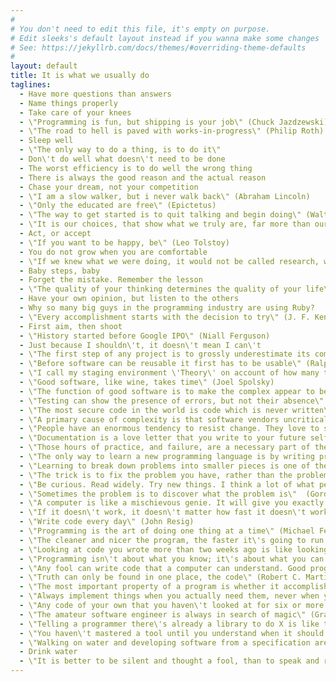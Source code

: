 ```yaml
---
#
# You don't need to edit this file, it's empty on purpose.
# Edit sleeks's default layout instead if you wanna make some changes
# See: https://jekyllrb.com/docs/themes/#overriding-theme-defaults
#
layout: default
title: It is what we usually do
taglines:
  - Have more questions than answers
  - Name things properly
  - Take care of your knees
  - \"Programming is fun, but shipping is your job\" (Chuck Jazdzewski)
  - \"The road to hell is paved with works-in-progress\" (Philip Roth)
  - Sleep well
  - \"The only way to do a thing, is to do it\"
  - Don\'t do well what doesn\'t need to be done
  - The worst efficiency is to do well the wrong thing
  - There is always the good reason and the actual reason
  - Chase your dream, not your competition
  - \"I am a slow walker, but i never walk back\" (Abraham Lincoln)
  - \"Only the educated are free\" (Epictetus)
  - \"The way to get started is to quit talking and begin doing\" (Walt Disney)
  - \"It is our choices, that show what we truly are, far more than our abilities\" (J. K Rowling)
  - Act, or accept
  - \"If you want to be happy, be\" (Leo Tolstoy)
  - You do not grow when you are comfortable
  - \"If we knew what we were doing, it would not be called research, would it?\" (A. Einstein)
  - Baby steps, baby
  - Forget the mistake. Remember the lesson
  - \"The quality of your thinking determines the quality of your life\" (A. R. Bernard)
  - Have your own opinion, but listen to the others
  - Why so many big guys in the programming industry are using Ruby?
  - \"Every accomplishment starts with the decision to try\" (J. F. Kennedy)
  - First aim, then shoot
  - \"History started before Google IPO\" (Niall Ferguson)
  - Just because I shouldn\'t, it doesn\'t mean I can\'t
  - \"The first step of any project is to grossly underestimate its complexity and difficulty\" (Nicoll Hunt)
  - \"Before software can be reusable it first has to be usable\" (Ralph Johnson)
  - \"I call my staging environment \'Theory\' on account of how many things work in theory, but not in production\" (Corey Quinn)
  - \"Good software, like wine, takes time\" (Joel Spolsky)
  - \"The function of good software is to make the complex appear to be simple\" (Grady Booch)
  - \"Testing can show the presence of errors, but not their absence\" (Edsger W. Dijkstra)
  - \"The most secure code in the world is code which is never written\" (Colin Percival)
  - \"A primary cause of complexity is that software vendors uncritically adopt almost any feature that users want\" (Niklaus Wirth)
  - \"People have an enormous tendency to resist change. They love to say, \'We have always done it this way.\' I try to fight that\" (Grace Hopper)
  - \"Documentation is a love letter that you write to your future self\" (Damian Conway)
  - \"Those hours of practice, and failure, are a necessary part of the learning process\" (Gina Sipley)
  - \"The only way to learn a new programming language is by writing programs in it\" (Dennis Ritchie)
  - \"Learning to break down problems into smaller pieces is one of the most important skills in computer science and life\"(Addy Osmani)
  - \"The trick is to fix the problem you have, rather than the problem you want\" (Bram Cohen)
  - \"Be curious. Read widely. Try new things. I think a lot of what people call intelligence boils down to curiosity\" (Aaron Swartz)
  - \"Sometimes the problem is to discover what the problem is\"  (Gordon Glegg)
  - \"A computer is like a mischievous genie. It will give you exactly what you ask for, but not always what you want\" (Joe Sondow)
  - \"If it doesn\'t work, it doesn\'t matter how fast it doesn\'t work\" (Mich Ravera)
  - \"Write code every day\" (John Resig)
  - \"Programming is the art of doing one thing at a time\" (Michael Feathers)
  - \"The cleaner and nicer the program, the faster it\'s going to run. And if it doesn\'t, it\'ll be easy to make it fast\" (Joshua Bloch)
  - \"Looking at code you wrote more than two weeks ago is like looking at code you are seeing for the first time\" (Dan Hurvitz)
  - \"Programming isn\'t about what you know; it\'s about what you can figure out\" (Chris Pine)
  - \"Any fool can write code that a computer can understand. Good programmers write code that humans can understand\" (Martin Fowler)
  - \"Truth can only be found in one place, the code\" (Robert C. Martin)
  - \"The most important property of a program is whether it accomplishes the intention of its user\" (C.A.R. Hoare)
  - \"Always implement things when you actually need them, never when you just foresee that you need them\" (Ron Jeffries)
  - \"Any code of your own that you haven\'t looked at for six or more months might as well have been written by someone else\" (Eagleson\'s Law)
  - \"The amateur software engineer is always in search of magic\" (Grady Booch)
  - \"Telling a programmer there\'s already a library to do X is like telling a songwriter there\'s already a song about love\" (Pete Cordell)
  - \"You haven\'t mastered a tool until you understand when it should not be used\" (Kelsey Hightower)
  - \"Walking on water and developing software from a specification are easy if both are frozen\" (Edward V Berard)
  - Drink water
  - \"It is better to be silent and thought a fool, than to speak and remove all doubt\" (Silvan Engel)
---
```


